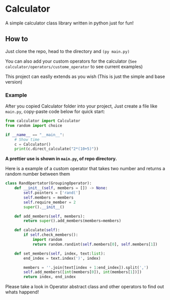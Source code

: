 # Calculator
A simple calculator class library written in python just for fun!

## How to
Just clone the repo, head to the directory and `(py main.py)`

You can also add your custom operators for the calculator (`See calculator/operators/custome_operator` to see current examples) 

This project can easlly extends as you wish (This is just the simple and base version)

### Example

After you copied Calculator folder into your project, Just create a file like `main.py`, copy-paste code below for quick start:

```python
from calculator import Calculator
from random import choice

if __name__ == "__main__":
    # Show time
    c = Calculator()
    print(c.direct_calculate("2*(10+5)")) 
```
**A prettier use is shown in `main.py`, of repo directory.**

Here is a example of a custom operator that takes two number and returns a random number between them

```python
class RandOpertator(GroupingOperator):
    def __init__(self, members = []) -> None:
        self.pointers = ['rand(']
        self.members = members
        self.require_member = 2
        super().__init__()

    def add_members(self, members):
        return super().add_members(members=members)

    def calculate(self):
        if self.check_members():
            import random
            return random.randint(self.members[0], self.members[1])

    def set_members(self, index, text:list):
        end_index = text.index(')', index)

        members = ''.join(text[index + 1:end_index]).split(',')
        self.add_members([int(members[0]), int(members[1])])
        return index, end_index
```

Please take a look in Operator abstract class and other operators to find out whats happend!
